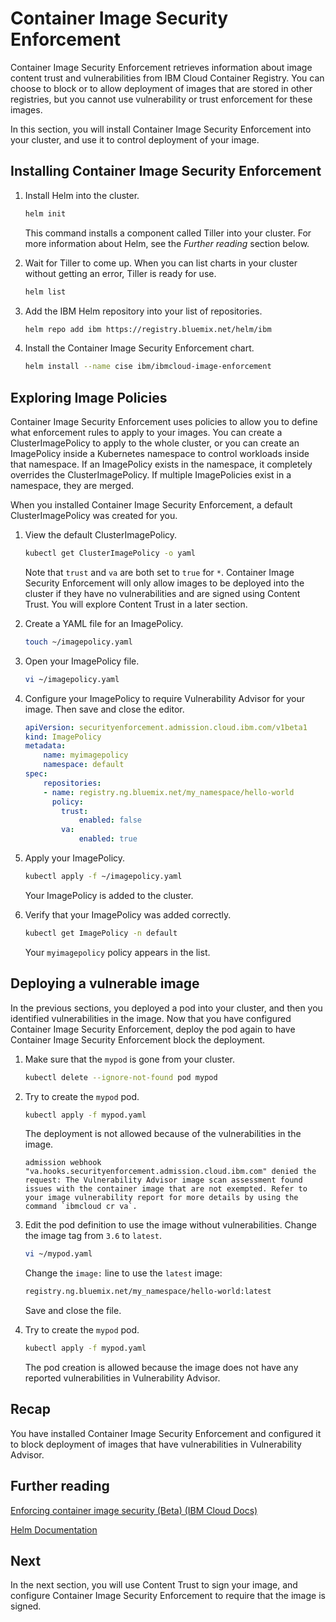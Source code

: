 # Container Image Security Enforcement

Container Image Security Enforcement retrieves information about image content trust and vulnerabilities from IBM Cloud Container Registry. You can choose to block or to allow deployment of images that are stored in other registries, but you cannot use vulnerability or trust enforcement for these images.

In this section, you will install Container Image Security Enforcement into your cluster, and use it to control deployment of your image.

## Installing Container Image Security Enforcement

1. Install Helm into the cluster.

    ```bash
    helm init
    ```

    This command installs a component called Tiller into your cluster. For more information about Helm, see the _Further reading_ section below.

2. Wait for Tiller to come up. When you can list charts in your cluster without getting an error, Tiller is ready for use.

    ```bash
    helm list
    ```

3. Add the IBM Helm repository into your list of repositories.

    ```bash
    helm repo add ibm https://registry.bluemix.net/helm/ibm
    ```

4. Install the Container Image Security Enforcement chart.

    ```bash
    helm install --name cise ibm/ibmcloud-image-enforcement
    ```

## Exploring Image Policies

Container Image Security Enforcement uses policies to allow you to define what enforcement rules to apply to your images. You can create a ClusterImagePolicy to apply to the whole cluster, or you can create an ImagePolicy inside a Kubernetes namespace to control workloads inside that namespace. If an ImagePolicy exists in the namespace, it completely overrides the ClusterImagePolicy. If multiple ImagePolicies exist in a namespace, they are merged.

When you installed Container Image Security Enforcement, a default ClusterImagePolicy was created for you.

1. View the default ClusterImagePolicy.

    ```bash
    kubectl get ClusterImagePolicy -o yaml
    ```

    Note that `trust` and `va` are both set to `true` for `*`. Container Image Security Enforcement will only allow images to be deployed into the cluster if they have no vulnerabilities and are signed using Content Trust. You will explore Content Trust in a later section.

2. Create a YAML file for an ImagePolicy.

    ```bash
    touch ~/imagepolicy.yaml
    ```

3. Open your ImagePolicy file.

    ```bash
    vi ~/imagepolicy.yaml
    ```

4. Configure your ImagePolicy to require Vulnerability Advisor for your image. Then save and close the editor.

    ```yaml
    apiVersion: securityenforcement.admission.cloud.ibm.com/v1beta1
    kind: ImagePolicy
    metadata:
        name: myimagepolicy
        namespace: default
    spec:
        repositories:
        - name: registry.ng.bluemix.net/my_namespace/hello-world
          policy:
            trust:
                enabled: false
            va:
                enabled: true
    ```

5. Apply your ImagePolicy.

    ```bash
    kubectl apply -f ~/imagepolicy.yaml
    ```

    Your ImagePolicy is added to the cluster.

6. Verify that your ImagePolicy was added correctly.

    ```bash
    kubectl get ImagePolicy -n default
    ```

    Your `myimagepolicy` policy appears in the list.

## Deploying a vulnerable image

In the previous sections, you deployed a pod into your cluster, and then you identified vulnerabilities in the image. Now that you have configured Container Image Security Enforcement, deploy the pod again to have Container Image Security Enforcement block the deployment.

1. Make sure that the `mypod` is gone from your cluster.

    ```bash
    kubectl delete --ignore-not-found pod mypod
    ```

2. Try to create the `mypod` pod.

    ```bash
    kubectl apply -f mypod.yaml
    ```

    The deployment is not allowed because of the vulnerabilities in the image.

    ``admission webhook "va.hooks.securityenforcement.admission.cloud.ibm.com" denied the request: The Vulnerability Advisor image scan assessment found issues with the container image that are not exempted. Refer to your image vulnerability report for more details by using the command `ibmcloud cr va`.``

3. Edit the pod definition to use the image without vulnerabilities. Change the image tag from `3.6` to `latest`.

    ```bash
    vi ~/mypod.yaml
    ```

    Change the `image:` line to use the `latest` image:

    ```bash
    registry.ng.bluemix.net/my_namespace/hello-world:latest
    ```

    Save and close the file.

4. Try to create the `mypod` pod.

    ```bash
    kubectl apply -f mypod.yaml
    ```

    The pod creation is allowed because the image does not have any reported vulnerabilities in Vulnerability Advisor.

## Recap

You have installed Container Image Security Enforcement and configured it to block deployment of images that have vulnerabilities in Vulnerability Advisor.

## Further reading

[Enforcing container image security (Beta) (IBM Cloud Docs)](https://console.bluemix.net/docs/services/Registry/registry_security_enforce.html#security_enforce)

[Helm Documentation](https://docs.helm.sh/)

## Next

In the next section, you will use Content Trust to sign your image, and configure Container Image Security Enforcement to require that the image is signed.

